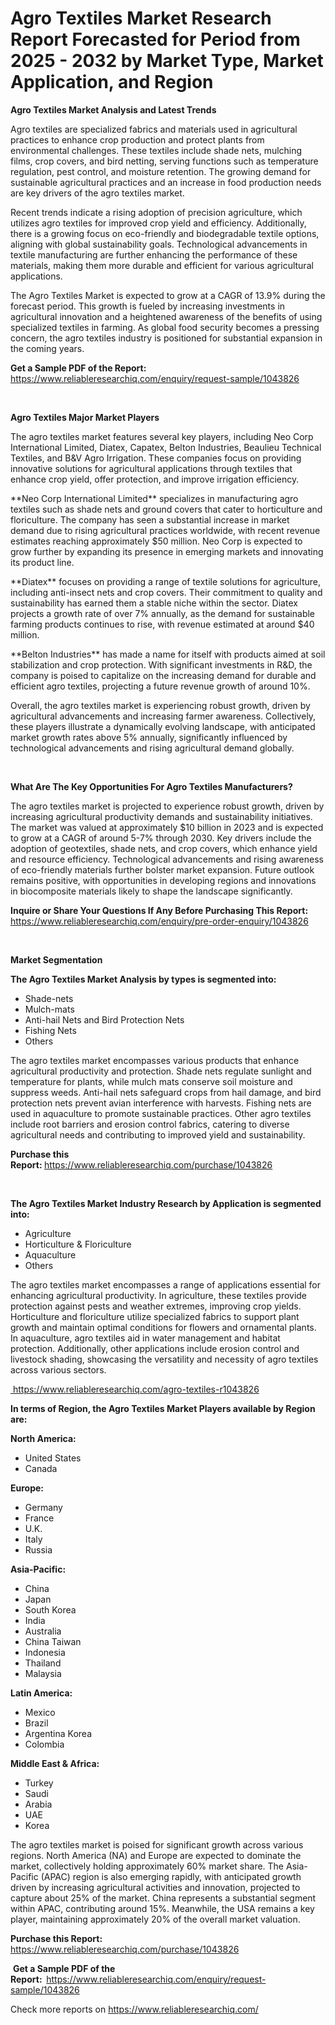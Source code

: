 <p><h1>Agro Textiles Market Research Report Forecasted for Period from 2025 -  2032 by Market Type, Market Application, and Region</h1></p><p><strong>Agro Textiles Market Analysis and Latest Trends</strong></p>
<p><p>Agro textiles are specialized fabrics and materials used in agricultural practices to enhance crop production and protect plants from environmental challenges. These textiles include shade nets, mulching films, crop covers, and bird netting, serving functions such as temperature regulation, pest control, and moisture retention. The growing demand for sustainable agricultural practices and an increase in food production needs are key drivers of the agro textiles market.</p><p>Recent trends indicate a rising adoption of precision agriculture, which utilizes agro textiles for improved crop yield and efficiency. Additionally, there is a growing focus on eco-friendly and biodegradable textile options, aligning with global sustainability goals. Technological advancements in textile manufacturing are further enhancing the performance of these materials, making them more durable and efficient for various agricultural applications.</p><p>The Agro Textiles Market is expected to grow at a CAGR of 13.9% during the forecast period. This growth is fueled by increasing investments in agricultural innovation and a heightened awareness of the benefits of using specialized textiles in farming. As global food security becomes a pressing concern, the agro textiles industry is positioned for substantial expansion in the coming years.</p></p>
<p><strong>Get a Sample PDF of the Report:&nbsp;</strong> <a href="https://www.reliableresearchiq.com/enquiry/request-sample/1043826?utm_campaign=2287&utm_medium=2&utm_source=Github&utm_content=ia&utm_term=28022025&utm_id=agro-textiles">https://www.reliableresearchiq.com/enquiry/request-sample/1043826</a></p>
<p>&nbsp;</p>
<p><strong>Agro Textiles Major Market Players</strong></p>
<p><p>The agro textiles market features several key players, including Neo Corp International Limited, Diatex, Capatex, Belton Industries, Beaulieu Technical Textiles, and B&V Agro Irrigation. These companies focus on providing innovative solutions for agricultural applications through textiles that enhance crop yield, offer protection, and improve irrigation efficiency.</p><p>**Neo Corp International Limited** specializes in manufacturing agro textiles such as shade nets and ground covers that cater to horticulture and floriculture. The company has seen a substantial increase in market demand due to rising agricultural practices worldwide, with recent revenue estimates reaching approximately $50 million. Neo Corp is expected to grow further by expanding its presence in emerging markets and innovating its product line.</p><p>**Diatex** focuses on providing a range of textile solutions for agriculture, including anti-insect nets and crop covers. Their commitment to quality and sustainability has earned them a stable niche within the sector. Diatex projects a growth rate of over 7% annually, as the demand for sustainable farming products continues to rise, with revenue estimated at around $40 million.</p><p>**Belton Industries** has made a name for itself with products aimed at soil stabilization and crop protection. With significant investments in R&D, the company is poised to capitalize on the increasing demand for durable and efficient agro textiles, projecting a future revenue growth of around 10%.</p><p>Overall, the agro textiles market is experiencing robust growth, driven by agricultural advancements and increasing farmer awareness. Collectively, these players illustrate a dynamically evolving landscape, with anticipated market growth rates above 5% annually, significantly influenced by technological advancements and rising agricultural demand globally.</p></p>
<p>&nbsp;</p>
<p><strong>What Are The Key Opportunities For Agro Textiles Manufacturers?</strong></p>
<p><p>The agro textiles market is projected to experience robust growth, driven by increasing agricultural productivity demands and sustainability initiatives. The market was valued at approximately $10 billion in 2023 and is expected to grow at a CAGR of around 5-7% through 2030. Key drivers include the adoption of geotextiles, shade nets, and crop covers, which enhance yield and resource efficiency. Technological advancements and rising awareness of eco-friendly materials further bolster market expansion. Future outlook remains positive, with opportunities in developing regions and innovations in biocomposite materials likely to shape the landscape significantly.</p></p>
<p><strong>Inquire or Share Your Questions If Any Before Purchasing This Report:</strong> <a href="https://www.reliableresearchiq.com/enquiry/pre-order-enquiry/1043826?utm_campaign=2287&utm_medium=2&utm_source=Github&utm_content=ia&utm_term=28022025&utm_id=agro-textiles">https://www.reliableresearchiq.com/enquiry/pre-order-enquiry/1043826</a></p>
<p>&nbsp;</p>
<p><strong>Market Segmentation</strong></p>
<p><strong>The Agro Textiles Market Analysis by types is segmented into:</strong></p>
<p><ul><li>Shade-nets</li><li>Mulch-mats</li><li>Anti-hail Nets and Bird Protection Nets</li><li>Fishing Nets</li><li>Others</li></ul></p>
<p><p>The agro textiles market encompasses various products that enhance agricultural productivity and protection. Shade nets regulate sunlight and temperature for plants, while mulch mats conserve soil moisture and suppress weeds. Anti-hail nets safeguard crops from hail damage, and bird protection nets prevent avian interference with harvests. Fishing nets are used in aquaculture to promote sustainable practices. Other agro textiles include root barriers and erosion control fabrics, catering to diverse agricultural needs and contributing to improved yield and sustainability.</p></p>
<p><strong>Purchase this Report:&nbsp;</strong><a href="https://www.reliableresearchiq.com/purchase/1043826?utm_campaign=2287&utm_medium=2&utm_source=Github&utm_content=ia&utm_term=28022025&utm_id=agro-textiles">https://www.reliableresearchiq.com/purchase/1043826</a></p>
<p>&nbsp;</p>
<p><strong>The Agro Textiles Market Industry Research by Application is segmented into:</strong></p>
<p><ul><li>Agriculture</li><li>Horticulture & Floriculture</li><li>Aquaculture</li><li>Others</li></ul></p>
<p><p>The agro textiles market encompasses a range of applications essential for enhancing agricultural productivity. In agriculture, these textiles provide protection against pests and weather extremes, improving crop yields. Horticulture and floriculture utilize specialized fabrics to support plant growth and maintain optimal conditions for flowers and ornamental plants. In aquaculture, agro textiles aid in water management and habitat protection. Additionally, other applications include erosion control and livestock shading, showcasing the versatility and necessity of agro textiles across various sectors.</p></p>
<p><a href="https://www.reliableresearchiq.com/agro-textiles-r1043826?utm_campaign=2287&utm_medium=2&utm_source=Github&utm_content=ia&utm_term=28022025&utm_id=agro-textiles">&nbsp;https://www.reliableresearchiq.com/agro-textiles-r1043826</a></p>
<p><strong>In terms of Region, the Agro Textiles Market Players available by Region are:</strong></p>
<p>
    <p> <strong> North America: </strong>
        <ul>
            <li>United States</li>
            <li>Canada</li>
        </ul>
        </p> 
    <p> <strong> Europe: </strong>
        <ul>
            <li>Germany</li>
            <li>France</li>
            <li>U.K.</li>
            <li>Italy</li>
            <li>Russia</li>
        </ul>
        </p> 
    <p> <strong> Asia-Pacific: </strong>
        <ul>
            <li>China</li>
            <li>Japan</li>
            <li>South Korea</li>
            <li>India</li>
            <li>Australia</li>
            <li>China Taiwan</li>
            <li>Indonesia</li>
            <li>Thailand</li>
            <li>Malaysia</li>
        </ul>
        </p> 
    <p> <strong> Latin America: </strong>
        <ul>
            <li>Mexico</li>
            <li>Brazil</li>
            <li>Argentina Korea</li>
            <li>Colombia</li>
        </ul>
        </p> 
    <p> <strong> Middle East & Africa: </strong>
        <ul>
            <li>Turkey</li>
            <li>Saudi</li>
            <li>Arabia</li>
            <li>UAE</li>
            <li>Korea</li>
        </ul>
    </p>
    </p>
<p><p>The agro textiles market is poised for significant growth across various regions. North America (NA) and Europe are expected to dominate the market, collectively holding approximately 60% market share. The Asia-Pacific (APAC) region is also emerging rapidly, with anticipated growth driven by increasing agricultural activities and innovation, projected to capture about 25% of the market. China represents a substantial segment within APAC, contributing around 15%. Meanwhile, the USA remains a key player, maintaining approximately 20% of the overall market valuation.</p></p>
<p><strong>Purchase this Report: </strong><a href="https://www.reliableresearchiq.com/purchase/1043826?utm_campaign=2287&utm_medium=2&utm_source=Github&utm_content=ia&utm_term=28022025&utm_id=agro-textiles">https://www.reliableresearchiq.com/purchase/1043826</a></p>
<p>&nbsp;<strong>Get a Sample PDF of the Report:&nbsp;&nbsp;</strong><a href="https://www.reliableresearchiq.com/enquiry/request-sample/1043826?utm_campaign=2287&utm_medium=2&utm_source=Github&utm_content=ia&utm_term=28022025&utm_id=agro-textiles">https://www.reliableresearchiq.com/enquiry/request-sample/1043826</a></p>
<p><strong></strong></p>
<p>Check more reports on <a href="https://www.reliableresearchiq.com/?utm_campaign=2287&utm_medium=2&utm_source=Github&utm_content=ia&utm_term=28022025&utm_id=agro-textiles">https://www.reliableresearchiq.com/</a></p>